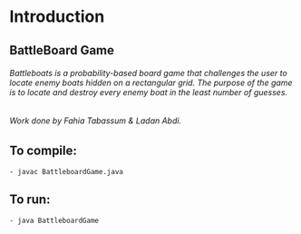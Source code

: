 # Introduction 
## BattleBoard Game 
###### Battleboats is a probability-based board game that challenges the user to locate enemy boats hidden on a rectangular grid. The purpose of the game is to locate and destroy every enemy boat in the least number of guesses.

######  Work done by Fahia Tabassum & Ladan Abdi. 

## To compile:
	- javac BattleboardGame.java
	
## To run:
	- java BattleboardGame
